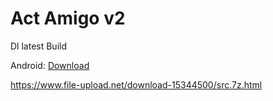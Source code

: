 # Act Amigo v2
 
Dl latest Build

Android: [Download](https://raw.githubusercontent.com/Deskilling/Act-Amigo-2/main/src/builds/android/ActAmigo2.apk)

https://www.file-upload.net/download-15344500/src.7z.html
